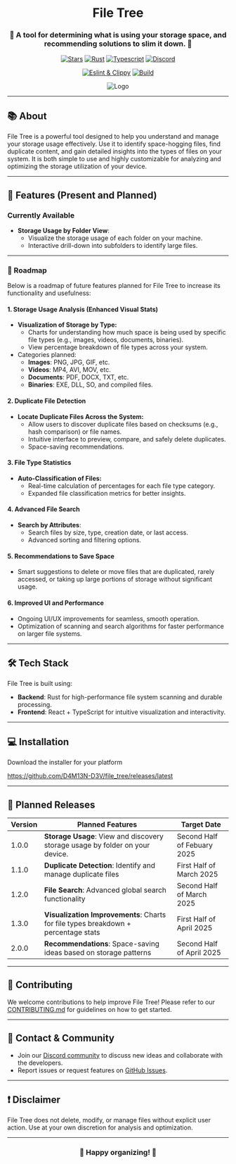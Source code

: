 <div align="center">
  <h1>File Tree</h1>
  <h3>🌳 A tool for determining what is using your storage space, and recommending solutions to slim it down. 🌳</h3>

<p>

[![Stars](https://img.shields.io/github/stars/d4m13n-d3v/file_tree?style=social)](https://github.com/d4m13n-d3v/file_tree)
[![Rust](https://img.shields.io/badge/built_with-Rust-dca282.svg)](https://github.com/d4m13n-d3v/file_tree)
[![Typescript](https://img.shields.io/badge/built_with-Typescript-3178C6.svg)](https://github.com/d4m13n-d3v/file_tree)
[![Discord](https://img.shields.io/discord/1195961063183765575?label=chat&logo=discord)](https://discord.gg/8dHnaarghJ)

</p>
<p>

[![Eslint & Clippy](https://github.com/d4m13n-d3v/file_tree_rust/actions/workflows/eslint_clippy.yml/badge.svg)](https://github.com/d4m13n-d3v/file_tree/actions/workflows/eslint_clippy.yml)
[![Build](https://github.com/d4m13n-d3v/file_tree_rust/actions/workflows/build.yml/badge.svg)](https://github.com/d4m13n-d3v/file_tree/actions/workflows/build.yml)

<p>

![Logo](https://files-api.d4m13n.dev/pnwywghBJLJW.png)

</div>

---

## 📚 About

File Tree is a powerful tool designed to help you understand and manage your storage usage effectively. Use it to identify space-hogging files, find duplicate content, and gain detailed insights into the types of files on your system. It is both simple to use and highly customizable for analyzing and optimizing the storage utilization of your device.

---

## 🚀 Features (Present and Planned)

### Currently Available
- **Storage Usage by Folder View**:
    - Visualize the storage usage of each folder on your machine.
    - Interactive drill-down into subfolders to identify large files.
---

### 🌟 Roadmap
Below is a roadmap of future features planned for File Tree to increase its functionality and usefulness:

#### **1. Storage Usage Analysis (Enhanced Visual Stats)**
- **Visualization of Storage by Type:**
    - Charts for understanding how much space is being used by specific file types (e.g., images, videos, documents, binaries).
    - View percentage breakdown of file types across your system.
- Categories planned:
    - **Images**: PNG, JPG, GIF, etc.
    - **Videos**: MP4, AVI, MOV, etc.
    - **Documents**: PDF, DOCX, TXT, etc.
    - **Binaries**: EXE, DLL, SO, and compiled files.

#### **2. Duplicate File Detection**
- **Locate Duplicate Files Across the System:**
    - Allow users to discover duplicate files based on checksums (e.g., hash comparison) or file names.
    - Intuitive interface to preview, compare, and safely delete duplicates.
    - Space-saving recommendations.

#### **3. File Type Statistics**
- **Auto-Classification of Files:**
    - Real-time calculation of percentages for each file type category.
    - Expanded file classification metrics for better insights.

#### **4. Advanced File Search**
- **Search by Attributes**:
    - Search files by size, type, creation date, or last access.
    - Advanced sorting and filtering options.

#### **5. Recommendations to Save Space**
- Smart suggestions to delete or move files that are duplicated, rarely accessed, or taking up large portions of storage without significant usage.

#### **6. Improved UI and Performance**
- Ongoing UI/UX improvements for seamless, smooth operation.
- Optimization of scanning and search algorithms for faster performance on larger file systems.

---

## 🛠️ Tech Stack

File Tree is built using:
- **Backend**: Rust for high-performance file system scanning and durable processing.
- **Frontend**: React + TypeScript for intuitive visualization and interactivity.

---

## 💻 Installation
Download the installer for your platform

https://github.com/D4M13N-D3V/file_tree/releases/latest

---

## 📅 Planned Releases

| Version | Planned Features                                                                   | Target Date                 |
|---------|------------------------------------------------------------------------------------|-----------------------------|
| 1.0.0   | **Storage Usage**: View and discovery storage usage by folder on your device.      | Second Half of Febuary 2025 |
| 1.1.0   | **Duplicate Detection**: Identify and manage duplicate files                       | First Half of March 2025    |
| 1.2.0   | **File Search**: Advanced global search functionality                              | Second Half of March 2025   |
| 1.3.0   | **Visualization Improvements**: Charts for file types breakdown + percentage stats | First Half of April 2025    |
| 2.0.0   | **Recommendations**: Space-saving ideas based on storage patterns                  | Second Half of April 2025   |

---

## 📖 Contributing

We welcome contributions to help improve File Tree! Please refer to our [CONTRIBUTING.md](https://github.com/d4m13n-d3v/file_tree/blob/main/CONTRIBUTING.md) for guidelines on how to get started.

---

## 📧 Contact & Community

- Join our [Discord community](https://discord.gg/8dHnaarghJ) to discuss new ideas and collaborate with the developers.
- Report issues or request features on [GitHub Issues](https://github.com/d4m13n-d3v/file_tree/issues).

---

## ❗ Disclaimer

File Tree does not delete, modify, or manage files without explicit user action. Use at your own discretion for analysis and optimization.

---

<div align="center">
  <h3>🌳 Happy organizing! 🌳</h3>
</div>